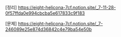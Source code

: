 [정리] https://eight-helicona-7cf.notion.site/_7-11-28-0f57ffda0e994cbcba5e617833c9f183



[문제] https://eight-helicona-7cf.notion.site/_7-246089e25e874d36842c4e79ba54e50b
